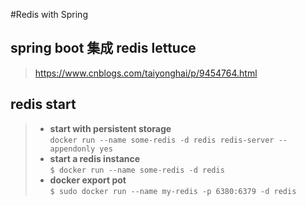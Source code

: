 #Redis with Spring

## spring boot 集成 redis lettuce
><https://www.cnblogs.com/taiyonghai/p/9454764.html>

## redis start
> + **start with persistent storage**  
```docker run --name some-redis -d redis redis-server --appendonly yes```
> + **start a redis instance**  
```$ docker run --name some-redis -d redis```
> + **docker export pot**  
```$ sudo docker run --name my-redis -p 6380:6379 -d redis```
